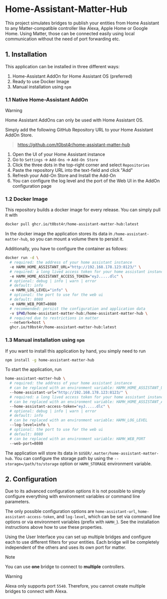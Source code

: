 # Home-Assistant-Matter-Hub

This project simulates bridges to publish your entities from Home
Assistant to any Matter-compatible controller like Alexa, Apple Home
or Google Home. Using Matter, those can be connected easily using
local communication without the need of port forwarding etc.

## 1. Installation

This application can be installed in three different ways:

1. Home-Assistant AddOn for Home Assistant OS (preferred)
2. Ready to use Docker Image
3. Manual installation using `npm`

### 1.1 Native Home-Assistant AddOn

> [!WARNING]
> Home Assistant AddOns can only be used with Home Assistant OS.

Simply add the following GitHub Repository URL to your Home Assistant AddOn Store.

> https://github.com/t0bst4r/home-assistant-matter-hub

1. Open the UI of your Home Assistant instance
2. Go to `Settings` -> `Add-Ons` -> `Add-On Store`
3. Click the three dots in the top-right corner and select `Repositories`
4. Paste the repository URL into the text-field and click "Add"
5. Refresh your Add-On Store and Install the Add-On
6. You can configure the log level and the port of the Web UI in the AddOn configuration page

### 1.2 Docker Image

This repository builds a docker image for every release. You can simply pull it with

```bash
docker pull ghcr.io/t0bst4r/home-assistant-matter-hub:latest
```

In the docker image the application stores its data in `/home-assistant-matter-hub`, so you can mount a volume there to
persist it.

Additionally, you have to configure the container as follows:

```bash
docker run -d \
  # required: the address of your home assistant instance
  -e HAMH_HOME_ASSISTANT_URL="http://192.168.178.123:8123/" \
  # required: a long lived access token for your home assistant instance
  -e HAMH_HOME_ASSISTANT_ACCESS_TOKEN="eyJ.....dlc" \
  # optional: debug | info | warn | error
  # default: info
  -e HAMH_LOG_LEVEL="info" \
  # optional: the port to use for the web ui
  # default: 8080
  -e HAMH_WEB_PORT=8080
  # recommended: persist the configuration and application data
  -v $PWD/home-assistant-matter-hub:/home-assistant-matter-hub \
  # required due to restrictions in matter
  --network=host \
  ghcr.io/t0bst4r/home-assistant-matter-hub:latest
```

### 1.3 Manual installation using `npm`

If you want to install this application by hand, you simply need to run

```bash
npm install -g home-assistant-matter-hub
```

To start the application, run

```bash
home-assistant-matter-hub \
  # required: the address of your home assistant instance
  # can be replaced with an environment variable: HAMH_HOME_ASSISTANT_URL
  --home-assistant-url="http://192.168.178.123:8123/" \
  # required: a long lived access token for your home assistant instance
  # can be replaced with an environment variable: HAMH_HOME_ASSISTANT_ACCESS_TOKEN
  --home-assistant-access-token="eyJ.....dlc" \
  # optional: debug | info | warn | error
  # default: info
  # can be replaced with an environment variable: HAMH_LOG_LEVEL
  --log-level=info \
  # optional: the port to use for the web ui
  # default: 8080
  # can be replaced with an environment variable: HAMH_WEB_PORT
  --web-port=8080
```

The application will store its data in `$USER/.matter/home-assistant-matter-hub`. You can configure the storage path by
using the `--storage=/path/to/storage` option or `HAMH_STORAGE` environment variable.

## 2. Configuration

Due to its advanced configuration options it is not possible to simply configure everything with environment variables
or command line parameters.

The only possible configuration options are `home-assistant-url`, `home-assistant-access-token`, and `log-level`,
which can be set via command line options or via environment variables (prefix with `HAMH_`). See the installation
instructions above how to use these properties.

Using the User Interface you can set up multiple bridges and configure each to use different filters for your entities.
Each bridge will be completely independent of the others and uses its own port for matter.

> [!NOTE]
> You can use **one** bridge to connect to **multiple** controllers.

> [!WARNING]
> Alexa only supports port `5540`. Therefore, you cannot create multiple bridges to connect with Alexa.
